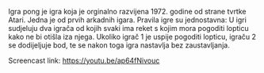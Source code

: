 Igra pong je igra koja je orginalno razvijena 1972. godine od strane tvrtke Atari. Jedna je od prvih arkadnih igara.
Pravila igre su jednostavna: U igri sudjeluju dva igrača od kojih svaki ima reket s kojim mora pogoditi lopticu kako ne bi otišla
iza njega. Ukoliko igrač 1 je uspije pogoditi lopticu, igraču 2 se dodijeljuje bod, te se nakon toga igra nastavlja bez zaustavljanja.

Screencast link: https://youtu.be/ap64fNivouc
